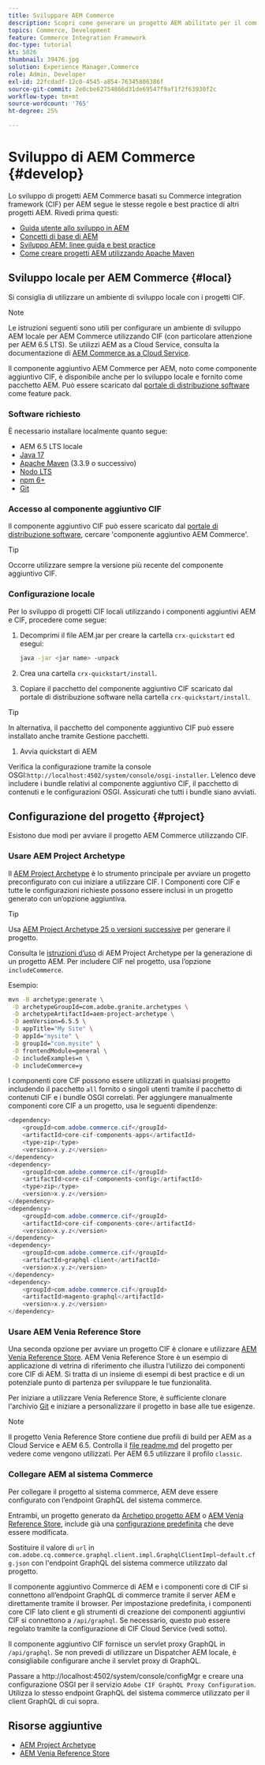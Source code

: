```yaml
---
title: Sviluppare AEM Commerce
description: Scopri come generare un progetto AEM abilitato per il commerce utilizzando l’archetipo di progetto AEM. Scopri come generare e distribuire il progetto in un ambiente di sviluppo locale.
topics: Commerce, Development
feature: Commerce Integration Framework
doc-type: tutorial
kt: 5826
thumbnail: 39476.jpg
solution: Experience Manager,Commerce
role: Admin, Developer
exl-id: 22fcdadf-12c0-4545-a854-76345806386f
source-git-commit: 2e0cbe62754866d31de69547f9af1f2f63930f2c
workflow-type: tm+mt
source-wordcount: '765'
ht-degree: 25%

---
```


# Sviluppo di AEM Commerce {#develop}

Lo sviluppo di progetti AEM Commerce basati su Commerce integration framework (CIF) per AEM segue le stesse regole e best practice di altri progetti AEM. Rivedi prima questi:

- [Guida utente allo sviluppo in AEM](/help/sites-developing/getting-started.md)
- [Concetti di base di AEM](/help/sites-developing/the-basics.md)
- [Sviluppo AEM: linee guida e best practice](/help/sites-developing/dev-guidelines-bestpractices.md)
- [Come creare progetti AEM utilizzando Apache Maven](/help/sites-developing/ht-projects-maven.md)

## Sviluppo locale per AEM Commerce {#local}

Si consiglia di utilizzare un ambiente di sviluppo locale con i progetti CIF.

>[!NOTE]
>
>Le istruzioni seguenti sono utili per configurare un ambiente di sviluppo AEM locale per AEM Commerce utilizzando CIF (con particolare attenzione per AEM 6.5 LTS). Se utilizzi AEM as a Cloud Service, consulta la documentazione di [AEM Commerce as a Cloud Service](https://experienceleague.adobe.com/docs/experience-manager-cloud-service/content-and-commerce/home.html?lang=it).

Il componente aggiuntivo AEM Commerce per AEM, noto come componente aggiuntivo CIF, è disponibile anche per lo sviluppo locale e fornito come pacchetto AEM. Può essere scaricato dal [portale di distribuzione software](https://experience.adobe.com/#/downloads/content/software-distribution/it/aem.html) come feature pack.

### Software richiesto

È necessario installare localmente quanto segue:

- AEM 6.5 LTS locale
- [Java 17](https://downloads.experiencecloud.adobe.com/content/software-distribution/en/general.html)
- [Apache Maven](https://maven.apache.org/) (3.3.9 o successivo)
- [Nodo LTS](https://nodejs.org/it/)
- [npm 6+](https://www.npmjs.com/)
- [Git](https://git-scm.com/)

### Accesso al componente aggiuntivo CIF

Il componente aggiuntivo CIF può essere scaricato dal [portale di distribuzione software](https://experience.adobe.com/#/downloads/content/software-distribution/it/aem.html), cercare &#39;componente aggiuntivo AEM Commerce&#39;.

>[!TIP]
>
>Occorre utilizzare sempre la versione più recente del componente aggiuntivo CIF.

### Configurazione locale

Per lo sviluppo di progetti CIF locali utilizzando i componenti aggiuntivi AEM e CIF, procedere come segue:

1. Decomprimi il file AEM.jar per creare la cartella `crx-quickstart` ed esegui:

   ```bash
   java -jar <jar name> -unpack
   ```

1. Crea una cartella `crx-quickstart/install`.

1. Copiare il pacchetto del componente aggiuntivo CIF scaricato dal portale di distribuzione software nella cartella `crx-quickstart/install`.

>[!TIP]
>
>In alternativa, il pacchetto del componente aggiuntivo CIF può essere installato anche tramite Gestione pacchetti.

1. Avvia quickstart di AEM

Verifica la configurazione tramite la console OSGI:`http://localhost:4502/system/console/osgi-installer`. L’elenco deve includere i bundle relativi al componente aggiuntivo CIF, il pacchetto di contenuti e le configurazioni OSGI. Assicurati che tutti i bundle siano avviati.

## Configurazione del progetto {#project}

Esistono due modi per avviare il progetto AEM Commerce utilizzando CIF.

### Usare AEM Project Archetype

Il [AEM Project Archetype](https://github.com/adobe/aem-project-archetype) è lo strumento principale per avviare un progetto preconfigurato con cui iniziare a utilizzare CIF. I Componenti core CIF e tutte le configurazioni richieste possono essere inclusi in un progetto generato con un’opzione aggiuntiva.

>[!TIP]
>
>Usa [AEM Project Archetype 25 o versioni successive](https://github.com/adobe/aem-project-archetype/releases) per generare il progetto.

Consulta le [istruzioni d’uso](https://github.com/adobe/aem-project-archetype#usage) di AEM Project Archetype per la generazione di un progetto AEM. Per includere CIF nel progetto, usa l’opzione `includeCommerce`.

Esempio:

```bash
mvn -B archetype:generate \
 -D archetypeGroupId=com.adobe.granite.archetypes \
 -D archetypeArtifactId=aem-project-archetype \
 -D aemVersion=6.5.5 \
 -D appTitle="My Site" \
 -D appId="mysite" \
 -D groupId="com.mysite" \
 -D frontendModule=general \
 -D includeExamples=n \
 -D includeCommerce=y
```

I componenti core CIF possono essere utilizzati in qualsiasi progetto includendo il pacchetto `all` fornito o singoli utenti tramite il pacchetto di contenuti CIF e i bundle OSGI correlati. Per aggiungere manualmente componenti core CIF a un progetto, usa le seguenti dipendenze:

```java
<dependency>
    <groupId>com.adobe.commerce.cif</groupId>
    <artifactId>core-cif-components-apps</artifactId>
    <type>zip</type>
    <version>x.y.z</version>
</dependency>
<dependency>
    <groupId>com.adobe.commerce.cif</groupId>
    <artifactId>core-cif-components-config</artifactId>
    <type>zip</type>
    <version>x.y.z</version>
</dependency>
<dependency>
    <groupId>com.adobe.commerce.cif</groupId>
    <artifactId>core-cif-components-core</artifactId>
    <version>x.y.z</version>
</dependency>
<dependency>
    <groupId>com.adobe.commerce.cif</groupId>
    <artifactId>graphql-client</artifactId>
    <version>x.y.z</version>
</dependency>
<dependency>
    <groupId>com.adobe.commerce.cif</groupId>
    <artifactId>magento-graphql</artifactId>
    <version>x.y.z</version>
</dependency>
```

### Usare AEM Venia Reference Store

Una seconda opzione per avviare un progetto CIF è clonare e utilizzare [AEM Venia Reference Store](https://github.com/adobe/aem-cif-guides-venia). AEM Venia Reference Store è un esempio di applicazione di vetrina di riferimento che illustra l’utilizzo dei componenti core CIF di AEM. Si tratta di un insieme di esempi di best practice e di un potenziale punto di partenza per sviluppare le tue funzionalità.

Per iniziare a utilizzare Venia Reference Store, è sufficiente clonare l&#39;archivio [Git](https://github.com/adobe/aem-cif-guides-venia) e iniziare a personalizzare il progetto in base alle tue esigenze.

>[!NOTE]
>
>Il progetto Venia Reference Store contiene due profili di build per AEM as a Cloud Service e AEM 6.5. Controlla il [file readme.md](https://github.com/adobe/aem-cif-guides-venia/blob/main/README.md) del progetto per vedere come vengono utilizzati. Per AEM 6.5 utilizzare il profilo `classic`.

### Collegare AEM al sistema Commerce

Per collegare il progetto al sistema commerce, AEM deve essere configurato con l’endpoint GraphQL del sistema commerce.

Entrambi, un progetto generato da [Archetipo progetto AEM](https://github.com/adobe/aem-project-archetype) o [AEM Venia Reference Store](https://github.com/adobe/aem-cif-guides-venia), include già una [configurazione predefinita](https://github.com/adobe/aem-cif-guides-venia/blob/main/ui.config/src/main/content/jcr_root/apps/venia/osgiconfig/config/com.adobe.cq.commerce.graphql.client.impl.GraphqlClientImpl~default.cfg.json) che deve essere modificata.

Sostituire il valore di `url` in `com.adobe.cq.commerce.graphql.client.impl.GraphqlClientImpl~default.cfg.json` con l&#39;endpoint GraphQL del sistema commerce utilizzato dal progetto.

Il componente aggiuntivo Commerce di AEM e i componenti core di CIF si connettono all’endpoint GraphQL di commerce tramite il server AEM e direttamente tramite il browser. Per impostazione predefinita, i componenti core CIF lato client e gli strumenti di creazione dei componenti aggiuntivi CIF si connettono a `/api/graphql`. Se necessario, questo può essere regolato tramite la configurazione di CIF Cloud Service (vedi sotto).

Il componente aggiuntivo CIF fornisce un servlet proxy GraphQL in `/api/graphql`. Se non prevedi di utilizzare un Dispatcher AEM locale, è consigliabile configurare anche il servlet proxy di GraphQL.

Passare a http://localhost:4502/system/console/configMgr e creare una configurazione OSGI per il servizio `Adobe CIF GraphQL Proxy Configuration`. Utilizza lo stesso endpoint GraphQL del sistema commerce utilizzato per il client GraphQL di cui sopra.

## Risorse aggiuntive

- [AEM Project Archetype](https://github.com/adobe/aem-project-archetype)
- [AEM Venia Reference Store](https://github.com/adobe/aem-cif-guides-venia)

